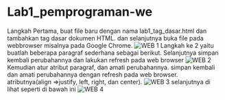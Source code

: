 # Lab1_pemprograman-we
Langkah Pertama, buat file baru dengan nama lab1_tag_dasar.html dan tambahkan tag dasar dokumen HTML. dan selanjutnya buka file pada webbrowser misalnya pada Google Chrome. 
![WEB 1](https://user-images.githubusercontent.com/56400200/113503952-45c67d80-955f-11eb-8c4c-3057f6262fcf.PNG)
Langkah ke 2 yaitu buatlah beberapa paragraf sederhana sebagai berikut. Selanjutnya simpan kembali perubahannya dan lakukan refresh pada web browser
![WEB 2](https://user-images.githubusercontent.com/56400200/113561017-29dddd00-962e-11eb-9d2d-a003377c580d.PNG)
Kemudian atur atribut paragraf, dan amati perubahannya. simpan kembali dan amati perubahannya dengan refresh pada web browser. atributnya(align =>justify, left, right, dan center).
![WEB 3](https://user-images.githubusercontent.com/56400200/113562934-2566f380-9631-11eb-9e7b-c8d9e0b6bf01.PNG)
selanjutnya di lihat seperti di bawah ini
![WEB 4](https://user-images.githubusercontent.com/56400200/113563586-251b2800-9632-11eb-9cbc-8711379c0a08.PNG)
